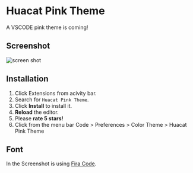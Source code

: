 # Huacat Pink Theme
A VSCODE pink theme is coming!
## Screenshot
![screen shot](https://github.com/huacat1017/huacat.pink-theme-0.0.1/blob/master/screenshot.png)
## Installation
1. Click Extensions from acivity bar.
2. Search for `Huacat Pink Theme`.
3. Click **Install** to install it.
4. **Reload** the editor.
5. Please **rate 5 stars!**
6. Click from the menu bar Code > Preferences > Color Theme > Huacat Pink Theme
## Font
In the Screenshot is using  [Fira Code](https://github.com/tonsky/FiraCode/wiki/VS-Code-Instructions).